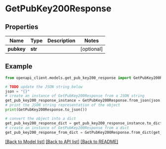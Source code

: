 # GetPubKey200Response


## Properties

Name | Type | Description | Notes
------------ | ------------- | ------------- | -------------
**pubkey** | **str** |  | [optional] 

## Example

```python
from openapi_client.models.get_pub_key200_response import GetPubKey200Response

# TODO update the JSON string below
json = "{}"
# create an instance of GetPubKey200Response from a JSON string
get_pub_key200_response_instance = GetPubKey200Response.from_json(json)
# print the JSON string representation of the object
print(GetPubKey200Response.to_json())

# convert the object into a dict
get_pub_key200_response_dict = get_pub_key200_response_instance.to_dict()
# create an instance of GetPubKey200Response from a dict
get_pub_key200_response_from_dict = GetPubKey200Response.from_dict(get_pub_key200_response_dict)
```
[[Back to Model list]](../README.md#documentation-for-models) [[Back to API list]](../README.md#documentation-for-api-endpoints) [[Back to README]](../README.md)



